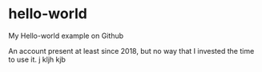 # hello-world
My Hello-world example on Github

An account present at least since 2018, but no way that I invested the time to use it.
j kljh kjb 
